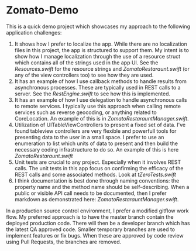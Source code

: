 # Zomato-Demo
This is a quick demo project which showcases my approach to the following application challenges:
1.  It shows how I prefer to localize the app. While there are no localization files in this project, the app is structured to support them. My intent is to show how I manage localization through the use of a resource struct which contains all of the strings used in the app UI. See the _Resources.swift_ for the resource strings and _ZomatoRestaraunt.swift_ (or any of the view controllers too) to see how they are used.
2.  It has an example of how I use callback methods to handle results from asynchronous processes. These are typically used in REST calls to a server. See the _RestEngine.swift_ to see how this is implemented.
3.  It has an example of how I use delegation to handle asynchronous calls to remote services. I typically use this approach when calling remote services such as reverse geocoding, or anything related to CoreLocation. An example of this is in _ZomatoRestarauntManager.swift_.
4.  Utilization of UITableViewControllers to present a fixed set of data. I've found tableview controllers are very flexible and powerfull tools for presenting data to the user in a small space. I prefer to use an enumeration to list which units of data to present and then build the necessary coding infrastructure to do so. An example of this is here _ZomatoRestaraunt.swift_
5.  Unit tests are crucial to any project. Especially when it involves REST calls. The unit tests in this app focus on confirming the efficacy of the REST calls and some associated methods. Look at _tZeroTests.swift_
6.  I think documentation is best done through naming conventions: the property name and the method name should be self-describing. When a public or visible API call needs to be documented, then I prefer markdown as demonstrated here: _ZomatoRestarauntManager.swift_.

In a production source control environment, I prefer a modified gitflow work flow. My preferred approach is to have the master branch contain the deployed production code. There will then be a developer branch which has the latest QA approved code. Smaller temporary branches are used to implement features or fix bugs. When these are approved by code review using Pull Requests, the branches are removed.
